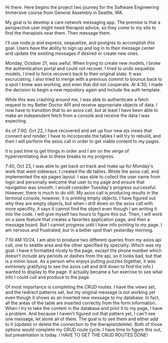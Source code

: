 Hi there. Here begins the project two journey for the Software Engineering Immersive course from General Assembly in Seattle, WA.

My goal is to develop a care network messaging app. The premise is that a perspective user might need therapist advice, so they come to my site to find the therapists near them. Then message them.

I'll use node.js and express, seqauelize, and postgres to accomplish this goal.  Users have the ability to sign up and log in to their message center and update the existing messages if desired or create new ones.

Monday, October 21, was awful. When trying to create new models, I broke the authentication portal and could not recover.  I tried to undo sequelize models, I tried to force recovers back to their original state.  It was excruciating. I also tried to merge with a previous commit to bounce back to a spot I knew was working, and even that did not cooperate.  At 4:30, I made the decision to begin a new repository again and include the auth template.

While this was crashing around me, I was able to authenticate a fetch request to my Better Doctor API and receive appropriate objects of data. I now have to transition that to an axios call, but at least I have been able to make an independent fetch from a console and receive the data I was expecting.

As of 7:00, Oct 22, I have recovered and set up four new ejs views that connect and render.  I have to incorporate the tables I will try to rebuild, and then I will perform the axios call in order to get viable content to my pages.

It is past time to get things in order and I am on the verge of hyperventilating due to these breaks to my progress.

7:40, Oct 23, I was able to get back on track and make up for Monday's work that went sideways. I created the db tables. Wrote the axios call, and implemented the ejs pages layout. I was able to collect the user name from login and personally welcome that user to my page and ensure that navigation was smooth. I would consider Tuesday's progress successful. However, there is much to do still. My axios call is producing results in the terminal console, however, it is printing empty objects.  I have figured out why they are empty objects, but when i drill down on the axios call with more specifity, it says it cannot find the object even though I am writing it into the code.
I will give myself two hours to figure this out. Then, I will work on a save feature that creates a favorites application page, and then a message board. But I cannot progress until I have info printing to my page. I am nervous and frustrated, but in a better spot than yesterday morning.

7:10 AM 10/24, I am able to produce two different queries from my axios api call, one to seattle area and the other specified by specialty. Which was my goal. I have it formatted nicely to the page, except the phone number which doesn't include any periods or dashes from the api, so it looks bad, but that is a minor issue.
As a person who enjoys putting puzzles together, it was extremely gratifying to see the axios call and drill down to find the info I wanted to display to the page. It actually became a fun exercise to see what info I could cull and produce to the page.

Of most importance is completing the CRUD routes. I have the views set, and the redirect patterns set, but my original message is not working yet even though it shows as an inserted new message to my database. In fact, all the areas of the table are inserted correctly from the form information. When I try to take the content in the database and print it to my page, I have a problem. And because I haven't figured out that pattern yet, I can't see one message, let alone all of them. The goal is to see them and either add to it (update) or delete the connection to the therapist(delete).  Both of those options would complete my CRUD route cycle. I have time to figure this out, but presentation is today. I HAVE TO GET THE CRUD ROUTES DONE!